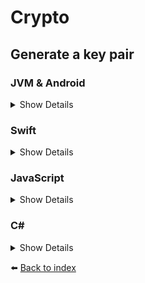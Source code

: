 # Crypto

## Generate a key pair

### JVM & Android
<details>
<summary>Show Details</summary>

```kotlin
val keyPair = sdk.crypto().generateKeyPair()
```
</details>

### Swift
<details>
<summary>Show Details</summary>

```swift
let keyPair = sdk.crypto().generateKeyPair()
```
</details>

### JavaScript
<details>
<summary>Show Details</summary>

```js
const crypto = doordeck.com.doordeck.multiplatform.sdk.crypto.crypto()
const keyPair = crypto.generateKeyPair();
```
</details>

### C#
<details>
<summary>Show Details</summary>

```csharp
var crypto = symbols->kotlin.root.com.doordeck.multiplatform.sdk.Doordeck.crypto(sdk);
var keyPair = Utils.FromData<EncodedKeyPair>(symbols->kotlin.root.com.doordeck.multiplatform.sdk.crypto.CryptoManager.generateEncodedKeyPair(crypto));
```
</details>

:arrow_left: [Back to index](01_INDEX.md)
